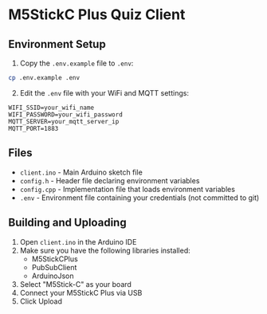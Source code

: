 # M5StickC Plus Quiz Client

## Environment Setup

1. Copy the `.env.example` file to `.env`:

```bash
cp .env.example .env
```

2. Edit the `.env` file with your WiFi and MQTT settings:

```
WIFI_SSID=your_wifi_name
WIFI_PASSWORD=your_wifi_password
MQTT_SERVER=your_mqtt_server_ip
MQTT_PORT=1883
```

## Files

- `client.ino` - Main Arduino sketch file
- `config.h` - Header file declaring environment variables
- `config.cpp` - Implementation file that loads environment variables
- `.env` - Environment file containing your credentials (not committed to git)

## Building and Uploading

1. Open `client.ino` in the Arduino IDE
2. Make sure you have the following libraries installed:
   - M5StickCPlus
   - PubSubClient
   - ArduinoJson
3. Select "M5Stick-C" as your board
4. Connect your M5StickC Plus via USB
5. Click Upload
